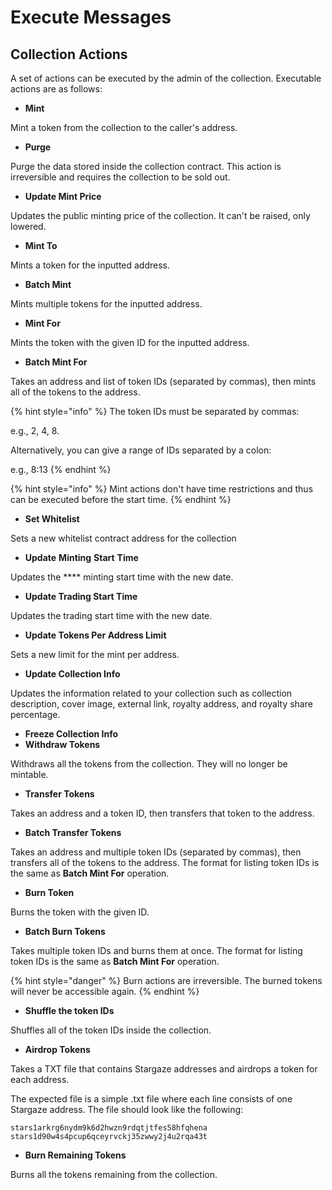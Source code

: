 # Execute Messages

## Collection Actions <a href="#creating-and-uploading-metadata" id="creating-and-uploading-metadata"></a>

A set of actions can be executed by the admin of the collection. Executable actions are as follows:

* **Mint**

Mint a token from the collection to the caller's address.

* **Purge**

Purge the data stored inside the collection contract. This action is irreversible and requires the collection to be sold out.

* **Update Mint Price**

Updates the public minting price of the collection. It can't be raised, only lowered.

* **Mint To**

Mints a token for the inputted address.

* **Batch Mint**

Mints multiple tokens for the inputted address.

* **Mint For**

Mints the token with the given ID for the inputted address.

* **Batch Mint For**

Takes an address and list of token IDs (separated by commas), then mints all of the tokens to the address.

{% hint style="info" %}
The token IDs must be separated by commas:

e.g., 2, 4, 8.

Alternatively, you can give a range of IDs separated by a colon:

e.g., 8:13
{% endhint %}

{% hint style="info" %}
Mint actions don't have time restrictions and thus can be executed before the start time.
{% endhint %}

* **Set Whitelist**

Sets a new whitelist contract address for the collection

* **Update** **Minting** **Start** **Time**

Updates the **** minting start time with the new date.

* **Update Trading Start Time**

Updates the trading start time with the new date.

* **Update Tokens Per Address Limit**

Sets a new limit for the mint per address.

* **Update Collection Info**

Updates the information related to your collection such as collection description, cover image, external link, royalty address, and royalty share percentage.

* **Freeze Collection Info**
* **Withdraw Tokens**

Withdraws all the tokens from the collection. They will no longer be mintable.

* **Transfer Tokens**

Takes an address and a token ID, then transfers that token to the address.

* **Batch Transfer Tokens**

Takes an address and multiple token IDs (separated by commas), then transfers all of the tokens to the address. The format for listing token IDs is the same as **Batch Mint For** operation.

* **Burn Token**

Burns the token with the given ID.

* **Batch Burn Tokens**

Takes multiple token IDs and burns them at once. The format for listing token IDs is the same as **Batch Mint For** operation.

{% hint style="danger" %}
Burn actions are irreversible. The burned tokens will never be accessible again.
{% endhint %}

* **Shuffle the token IDs**

Shuffles all of the token IDs inside the collection.

* **Airdrop Tokens**

Takes a TXT file that contains Stargaze addresses and airdrops a token for each address.

The expected file is a simple .txt file where each line consists of one Stargaze address. The file should look like the following:

```
stars1arkrg6nydm9k6d2hwzn9rdqtjtfes58hfqhena
stars1d90w4s4pcup6qceyrvckj35zwwy2j4u2rqa43t
```

* **Burn Remaining Tokens**

Burns all the tokens remaining from the collection.
